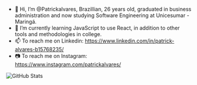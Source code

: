 - 👋 Hi, I’m @Patrickalvares, Brazillian, 26 years old, graduated in business administration and now studying Software Engineering at Unicesumar - Maringá.
- 🌱 I’m currently learning JavaScript to use React, in addition to other tools and methodologies in college.
- 📫 To reach me on Linkedin: https://www.linkedin.com/in/patrick-alvares-b15768235/
- 📷 To reach me on Instagram: https://www.instagram.com/patrickalvares/

![GitHub Stats](https://github-readme-stats.vercel.app/api?username=Patrickalvares&theme=tokyonight)

